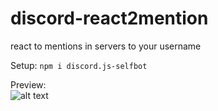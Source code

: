 # discord-react2mention
react to mentions in servers to your username

Setup: `npm i discord.js-selfbot`

Preview:<br> ![alt text](https://media.discordapp.net/attachments/879885615653597214/880657268289466448/unknown.png)
